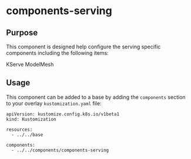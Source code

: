 # components-serving

## Purpose
This component is designed help configure the serving specific components including the following items:

KServe
ModelMesh

## Usage

This component can be added to a base by adding the `components` section to your overlay `kustomization.yaml` file:

```
apiVersion: kustomize.config.k8s.io/v1beta1
kind: Kustomization

resources:
  - ../../base

components:
  - ../../components/components-serving
```
